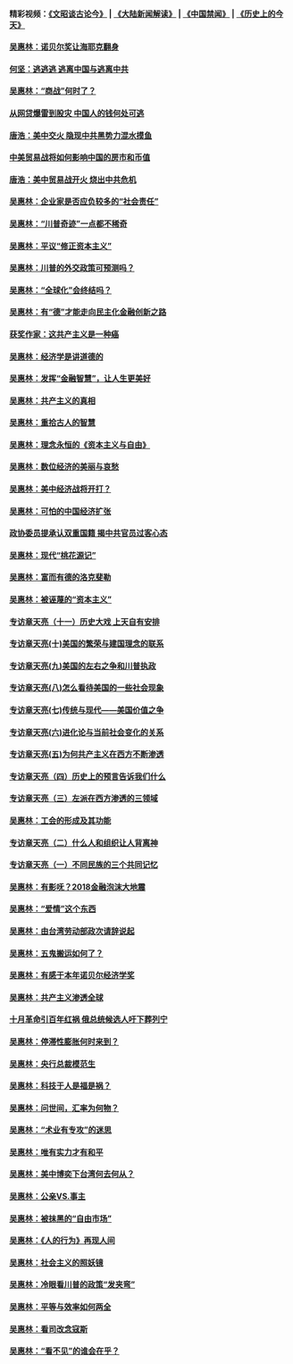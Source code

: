 #### 精彩视频：[《文昭谈古论今》](https://github.com/gfw-breaker/wenzhao/blob/master/README.md?t=01190030) | [《大陆新闻解读》](https://github.com/gfw-breaker/ntdtv-comedy/blob/master/README.md?t=01190030) | [《中国禁闻》](https://github.com/gfw-breaker/ntdtv-news/blob/master/README.md?t=01190030) | [《历史上的今天》](https://github.com/gfw-breaker/today-in-history/blob/master/README.md?t=01190030) 

#### [吴惠林：诺贝尔奖让海耶克翻身](../pages/nsc423/n10890049.md?t=01190030) 

#### [何坚：逃逃逃 逃离中国与逃离中共](../pages/nsc423/n10592891.md?t=01190030) 

#### [吴惠林：“商战”何时了？](../pages/nsc423/n10573558.md?t=01190030) 

#### [从网贷爆雷到股灾 中国人的钱何处可逃](../pages/nsc423/n10572800.md?t=01190030) 

#### [唐浩：美中交火 隐现中共黑势力混水摸鱼](../pages/nsc423/n10544040.md?t=01190030) 

#### [中美贸易战将如何影响中国的房市和币值](../pages/nsc423/n10543697.md?t=01190030) 

#### [唐浩：美中贸易战开火 烧出中共危机](../pages/nsc423/n10540126.md?t=01190030) 

#### [吴惠林：企业家是否应负较多的“社会责任”](../pages/nsc423/n10535022.md?t=01190030) 

#### [吴惠林：“川普奇迹”一点都不稀奇](../pages/nsc423/n10512808.md?t=01190030) 

#### [吴惠林：平议“修正资本主义”](../pages/nsc423/n10495724.md?t=01190030) 

#### [吴惠林：川普的外交政策可预测吗？](../pages/nsc423/n10462387.md?t=01190030) 

#### [吴惠林：“全球化”会终结吗？](../pages/nsc423/n10452838.md?t=01190030) 

#### [吴惠林：有“德”才能走向民主化金融创新之路](../pages/nsc423/n10432292.md?t=01190030) 

#### [获奖作家：这共产主义是一种癌](../pages/nsc423/n10431541.md?t=01190030) 

#### [吴惠林：经济学是讲道德的](../pages/nsc423/n10398014.md?t=01190030) 

#### [吴惠林：发挥“金融智慧”，让人生更美好](../pages/nsc423/n10375019.md?t=01190030) 

#### [吴惠林：共产主义的真相](../pages/nsc423/n10351394.md?t=01190030) 

#### [吴惠林：重拾古人的智慧](../pages/nsc423/n10337691.md?t=01190030) 

#### [吴惠林：理念永恒的《资本主义与自由》](../pages/nsc423/n10316274.md?t=01190030) 

#### [吴惠林：数位经济的美丽与哀愁](../pages/nsc423/n10292946.md?t=01190030) 

#### [吴惠林：美中经济战将开打？](../pages/nsc423/n10258825.md?t=01190030) 

#### [吴惠林：可怕的中国经济扩张](../pages/nsc423/n10219147.md?t=01190030) 

#### [政协委员提承认双重国籍 揭中共官员过客心态](../pages/nsc423/n10208809.md?t=01190030) 

#### [吴惠林：现代“桃花源记”](../pages/nsc423/n10185234.md?t=01190030) 

#### [吴惠林：富而有德的洛克斐勒](../pages/nsc423/n10142264.md?t=01190030) 

#### [吴惠林：被诬蔑的“资本主义”](../pages/nsc423/n10124816.md?t=01190030) 

#### [专访章天亮（十一）历史大戏 上天自有安排](../pages/nsc423/n10094905.md?t=01190030) 

#### [专访章天亮(十)美国的繁荣与建国理念的联系](../pages/nsc423/n10094899.md?t=01190030) 

#### [专访章天亮(九)美国的左右之争和川普执政](../pages/nsc423/n10094889.md?t=01190030) 

#### [专访章天亮(八)怎么看待美国的一些社会现象](../pages/nsc423/n10094857.md?t=01190030) 

#### [专访章天亮(七)传统与现代——美国价值之争](../pages/nsc423/n10093140.md?t=01190030) 

#### [专访章天亮(六)进化论与当前社会变化的关系](../pages/nsc423/n10092036.md?t=01190030) 

#### [专访章天亮(五)为何共产主义在西方不断渗透](../pages/nsc423/n10083620.md?t=01190030) 

#### [专访章天亮（四）历史上的预言告诉我们什么](../pages/nsc423/n10083606.md?t=01190030) 

#### [专访章天亮（三）左派在西方渗透的三领域](../pages/nsc423/n10081115.md?t=01190030) 

#### [吴惠林：工会的形成及其功能](../pages/nsc423/n10080633.md?t=01190030) 

#### [专访章天亮（二）什么人和组织让人背离神](../pages/nsc423/n10076637.md?t=01190030) 

#### [专访章天亮（一）不同民族的三个共同记忆](../pages/nsc423/n10074188.md?t=01190030) 

#### [吴惠林：有影呒？2018金融泡沫大地震](../pages/nsc423/n10040534.md?t=01190030) 

#### [吴惠林：“爱情”这个东西](../pages/nsc423/n10019423.md?t=01190030) 

#### [吴惠林：由台湾劳动部政次请辞说起](../pages/nsc423/n9979679.md?t=01190030) 

#### [吴惠林：五鬼搬运如何了？](../pages/nsc423/n9925338.md?t=01190030) 

#### [吴惠林：有感于本年诺贝尔经济学奖](../pages/nsc423/n9871883.md?t=01190030) 

#### [吴惠林：共产主义渗透全球](../pages/nsc423/n9812748.md?t=01190030) 

#### [十月革命引百年红祸 俄总统候选人吁下葬列宁](../pages/nsc423/n9810182.md?t=01190030) 

#### [吴惠林：停滞性膨胀何时来到？](../pages/nsc423/n9764136.md?t=01190030) 

#### [吴惠林：央行总裁模范生](../pages/nsc423/n9728134.md?t=01190030) 

#### [吴惠林：科技于人是福是祸？](../pages/nsc423/n9672982.md?t=01190030) 

#### [吴惠林：问世间，汇率为何物？](../pages/nsc423/n9621788.md?t=01190030) 

#### [吴惠林：“术业有专攻”的迷思](../pages/nsc423/n9580363.md?t=01190030) 

#### [吴惠林：唯有实力才有和平](../pages/nsc423/n9529599.md?t=01190030) 

#### [吴惠林：美中博奕下台湾何去何从？](../pages/nsc423/n9483598.md?t=01190030) 

#### [吴惠林：公亲VS.事主](../pages/nsc423/n9425637.md?t=01190030) 

#### [吴惠林：被抹黑的“自由市场”](../pages/nsc423/n9351545.md?t=01190030) 

#### [吴惠林：《人的行为》再现人间](../pages/nsc423/n9296339.md?t=01190030) 

#### [吴惠林：社会主义的照妖镜](../pages/nsc423/n9243460.md?t=01190030) 

#### [吴惠林：冷眼看川普的政策“发夹弯”](../pages/nsc423/n9120684.md?t=01190030) 

#### [吴惠林：平等与效率如何两全](../pages/nsc423/n9075430.md?t=01190030) 

#### [吴惠林：看司改念寇斯](../pages/nsc423/n9024915.md?t=01190030) 

#### [吴惠林：“看不见”的谁会在乎？](../pages/nsc423/n8977488.md?t=01190030) 

